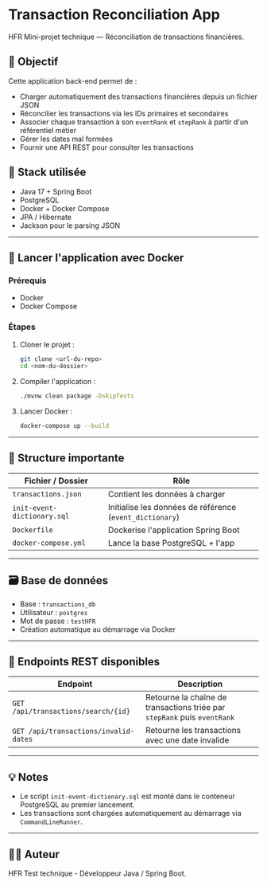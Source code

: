 # Transaction Reconciliation App
HFR
Mini-projet technique — Réconciliation de transactions financières.

## 📌 Objectif

Cette application back-end permet de :

- Charger automatiquement des transactions financières depuis un fichier JSON
- Réconcilier les transactions via les IDs primaires et secondaires
- Associer chaque transaction à son `eventRank` et `stepRank` à partir d'un référentiel métier
- Gérer les dates mal formées
- Fournir une API REST pour consulter les transactions

## 🧰 Stack utilisée

- Java 17 + Spring Boot
- PostgreSQL
- Docker + Docker Compose
- JPA / Hibernate
- Jackson pour le parsing JSON

---

## 🚀 Lancer l'application avec Docker

### Prérequis

- Docker
- Docker Compose

### Étapes

1. Cloner le projet :
   ```bash
   git clone <url-du-repo>
   cd <nom-du-dossier>
   ```

2. Compiler l'application :
   ```bash
   ./mvnw clean package -DskipTests
   ```

3. Lancer Docker :
   ```bash
   docker-compose up --build
   ```

---

## 📁 Structure importante

| Fichier / Dossier         | Rôle                                      |
|--------------------------|-------------------------------------------|
| `transactions.json`      | Contient les données à charger            |
| `init-event-dictionary.sql` | Initialise les données de référence (`event_dictionary`) |
| `Dockerfile`             | Dockerise l'application Spring Boot       |
| `docker-compose.yml`     | Lance la base PostgreSQL + l'app          |

---

## 🗃️ Base de données

- Base : `transactions_db`
- Utilisateur : `postgres`
- Mot de passe : `testHFR`
- Création automatique au démarrage via Docker

---

## 🔌 Endpoints REST disponibles

| Endpoint                                 | Description                                         |
|------------------------------------------|-----------------------------------------------------|
| `GET /api/transactions/search/{id}`      | Retourne la chaîne de transactions triée par `stepRank` puis `eventRank` |
| `GET /api/transactions/invalid-dates`    | Retourne les transactions avec une date invalide    |

---

## 💡 Notes

- Le script `init-event-dictionary.sql` est monté dans le conteneur PostgreSQL au premier lancement.
- Les transactions sont chargées automatiquement au démarrage via `CommandLineRunner`.

---

## 👨‍💻 Auteur

HFR
Test technique - Développeur Java / Spring Boot.